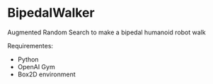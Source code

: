 # BipedalWalker
Augmented Random Search to make a bipedal humanoid robot walk

Requirementes:
- Python
- OpenAI Gym
- Box2D environment
